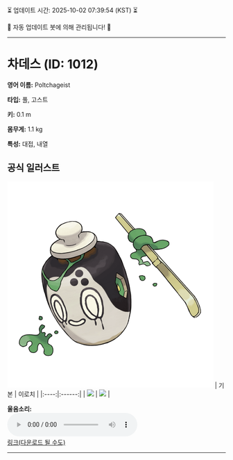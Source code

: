 
⏳ 업데이트 시간: 2025-10-02 07:39:54 (KST) ⏳

🤖 자동 업데이트 봇에 의해 관리됩니다! 🤖

---

# 차데스 (ID: 1012)
**영어 이름:** Poltchageist

**타입:** 풀, 고스트

**키:** 0.1 m

**몸무게:** 1.1 kg

**특성:** 대접, 내열

## 공식 일러스트
![](https://raw.githubusercontent.com/PokeAPI/sprites/master/sprites/pokemon/other/official-artwork/1012.png)
| 기본 | 이로치 |
|:----:|:------:|
| <img src="http://play.pokemonshowdown.com/sprites/ani/poltchageist.gif" width="200"> | <img src="http://play.pokemonshowdown.com/sprites/ani-shiny/poltchageist.gif" width="200"> |

**울음소리:**<br><audio controls src="https://raw.githubusercontent.com/PokeAPI/cries/main/cries/pokemon/latest/1012.ogg"></audio><br> [링크(다운로드 될 수도)](https://raw.githubusercontent.com/PokeAPI/cries/main/cries/pokemon/latest/1012.ogg)


---
